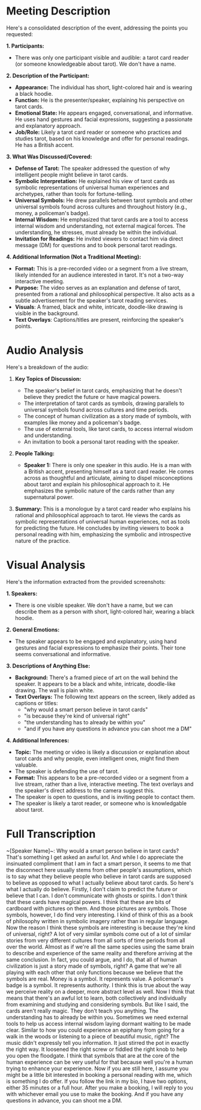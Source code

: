 # Meeting Description

Here's a consolidated description of the event, addressing the points you requested:

**1. Participants:**

*   There was only one participant visible and audible: a tarot card reader (or someone knowledgeable about tarot). We don't have a name.

**2. Description of the Participant:**

*   **Appearance:** The individual has short, light-colored hair and is wearing a black hoodie.
*   **Function:** He is the presenter/speaker, explaining his perspective on tarot cards.
*   **Emotional State:** He appears engaged, conversational, and informative. He uses hand gestures and facial expressions, suggesting a passionate and explanatory approach.
*   **Job/Role:** Likely a tarot card reader or someone who practices and studies tarot, based on his knowledge and offer for personal readings. He has a British accent.

**3. What Was Discussed/Covered:**

*   **Defense of Tarot:** The speaker addressed the question of why intelligent people might believe in tarot cards.
*   **Symbolic Interpretation:** He explained his view of tarot cards as symbolic representations of universal human experiences and archetypes, rather than tools for fortune-telling.
*   **Universal Symbols:** He drew parallels between tarot symbols and other universal symbols found across cultures and throughout history (e.g., money, a policeman's badge).
*   **Internal Wisdom:** He emphasized that tarot cards are a tool to access internal wisdom and understanding, not external magical forces. The understanding, he stresses, must already be within the individual.
*   **Invitation for Readings:** He invited viewers to contact him via direct message (DM) for questions and to book personal tarot readings.

**4. Additional Information (Not a Traditional Meeting):**

*   **Format:** This is a pre-recorded video or a segment from a live stream, likely intended for an audience interested in tarot. It's not a two-way interactive meeting.
*   **Purpose:** The video serves as an explanation and defense of tarot, presented from a rational and philosophical perspective. It also acts as a subtle advertisement for the speaker's tarot reading services.
* **Visuals**: A framed, black and white, intricate, doodle-like drawing is visible in the background.
* **Text Overlays**: Captions/titles are present, reinforcing the speaker's points.



# Audio Analysis

Here's a breakdown of the audio:

1.  **Key Topics of Discussion:**
    *   The speaker's belief in tarot cards, emphasizing that he doesn't believe they predict the future or have magical powers.
    *   The interpretation of tarot cards as symbols, drawing parallels to universal symbols found across cultures and time periods.
    *   The concept of human civilization as a story made of symbols, with examples like money and a policeman's badge.
    *   The use of external tools, like tarot cards, to access internal wisdom and understanding.
    *   An invitation to book a personal tarot reading with the speaker.

2.  **People Talking:**
    *   **Speaker 1:** There is only one speaker in this audio. He is a man with a British accent, presenting himself as a tarot card reader. He comes across as thoughtful and articulate, aiming to dispel misconceptions about tarot and explain his philosophical approach to it. He emphasizes the symbolic nature of the cards rather than any supernatural power.

3.  **Summary:**
    This is a monologue by a tarot card reader who explains his rational and philosophical approach to tarot. He views the cards as symbolic representations of universal human experiences, not as tools for predicting the future. He concludes by inviting viewers to book a personal reading with him, emphasizing the symbolic and introspective nature of the practice.



# Visual Analysis

Here's the information extracted from the provided screenshots:

**1. Speakers:**

*   There is one visible speaker. We don't have a name, but we can describe them as a person with short, light-colored hair, wearing a black hoodie.

**2. General Emotions:**

*   The speaker appears to be engaged and explanatory, using hand gestures and facial expressions to emphasize their points. Their tone seems conversational and informative.

**3. Descriptions of Anything Else:**

*   **Background:** There's a framed piece of art on the wall behind the speaker. It appears to be a black and white, intricate, doodle-like drawing. The wall is plain white.
*   **Text Overlays:** The following text appears on the screen, likely added as captions or titles:
    *   "why would a smart person believe in tarot cards"
    *   "is because they're kind of universal right"
    * "the understanding has to already be within you"
    * "and if you have any questions in advance you can shoot me a DM"

**4. Additional Inferences:**

*   **Topic:** The meeting or video is likely a discussion or explanation about tarot cards and why people, even intelligent ones, might find them valuable.
* The speaker is defending the use of tarot.
*   **Format:** This appears to be a pre-recorded video or a segment from a live stream, rather than a live, interactive meeting. The text overlays and the speaker's direct address to the camera suggest this.
* The speaker is open to questions, and is inviting people to contact them.
* The speaker is likely a tarot reader, or someone who is knowledgable about tarot.



# Full Transcription

~[Speaker Name]~: Why would a smart person believe in tarot cards? That's something I get asked an awful lot. And while I do appreciate the insinuated compliment that I am in fact a smart person, it seems to me that the disconnect here usually stems from other people's assumptions, which is to say what they believe people who believe in tarot cards are supposed to believe as opposed to what I actually believe about tarot cards. So here's what I actually do believe. Firstly, I don't claim to predict the future or believe that I can. I don't communicate with ghosts or spirits. I don't think that these cards have magical powers. I think that these are bits of cardboard with pictures on them. And those pictures are symbols. Those symbols, however, I do find very interesting. I kind of think of this as a book of philosophy written in symbolic imagery rather than in regular language. Now the reason I think these symbols are interesting is because they're kind of universal, right? A lot of very similar symbols come out of a lot of similar stories from very different cultures from all sorts of time periods from all over the world. Almost as if we're all the same species using the same brain to describe and experience of the same reality and therefore arriving at the same conclusion. In fact, you could argue, and I do, that all of human civilization is just a story made of symbols, right? A game that we're all playing with each other that only functions because we believe that the symbols are real. Money is a symbol. It represents value. A policeman's badge is a symbol. It represents authority. I think this is true about the way we perceive reality on a deeper, more abstract level as well. Now I think that means that there's an awful lot to learn, both collectively and individually from examining and studying and considering symbols. But like I said, the cards aren't really magic. They don't teach you anything. The understanding has to already be within you. Sometimes we need external tools to help us access internal wisdom laying dormant waiting to be made clear. Similar to how you could experience an epiphany from going for a walk in the woods or listening to a piece of beautiful music, right? The music didn't expressly tell you information. It just stirred the pot in exactly the right way. It loosened the right screw or fiddled the right knob to help you open the floodgate. I think that symbols that are at the core of the human experience can be very useful for that because well you're a human trying to enhance your experience. Now if you are still here, I assume you might be a little bit interested in booking a personal reading with me, which is something I do offer. If you follow the link in my bio, I have two options, either 35 minutes or a full hour. After you make a booking, I will reply to you with whichever email you use to make the booking. And if you have any questions in advance, you can shoot me a DM.